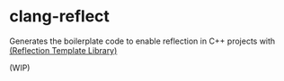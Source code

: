 # clang-reflect
Generates the boilerplate code to enable reflection in C++ projects with [(Reflection Template Library)](https://github.com/neeraj31285/ReflectionTemplateLibrary-CPP)

(WIP)
